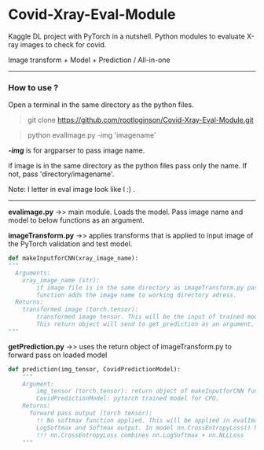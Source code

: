 # Covid-Xray-Eval-Module

Kaggle DL project with PyTorch in a nutshell. Python modules to evaluate X-ray images to check for covid. 

Image transform + Model + Prediction / All-in-one

---
### How to use ? 
Open a terminal in the same directory as the python files. 
 > git clone https://github.com/rootloginson/Covid-Xray-Eval-Module.git

 > python evalImage.py -img 'imagename'
  
***-img***  is for argparser to pass image name. 

if image is in the same directory as the python files pass only the name. If not, pass 'directory/imagename'. 

Note: I  letter in eval image look like l  :) . 

---

**evalimage.py** ->> main module. Loads the model. Pass image name and model to below functions as an argument.

**imageTransform.py** ->> applies transforms that is applied to input image of the PyTorch validation and test model.

```python
def makeInputforCNN(xray_image_name):
"""
  Arguments: 
    xray_image_name (str):
        if image file is in the same directory as imageTransform.py pass the imagename.
        function adds the image name to working directory adress.
  Returns:
    transformed image (torch.tensor):
        transformed image tensor. This will be the input of trained model for forward pass.
        This return object will send to get_prediction as an argument, along with the loaded model.
"""
```

**getPrediction.py** ->> uses the return object of imageTransform.py to forward pass on loaded model
```python
def prediction(img_tensor, CovidPredictionModel):
    """
    Argument:
        img_tensor (torch.tensor): return object of makeInputforCNN function.        
        CovidPredictionModel: pytorch trained model for CPU.
    Returns:
      forward pass output (torch tensor):
        !! No softmax function applied. This will be applied in evalImage.py to print
        LogSoftmax and Softmax output. In model nn.CrossEntropyLoss() has been used. 
        !!! nn.CrossEntropyLoss combines nn.LogSoftmax + nn.NLLLoss
    """
```
